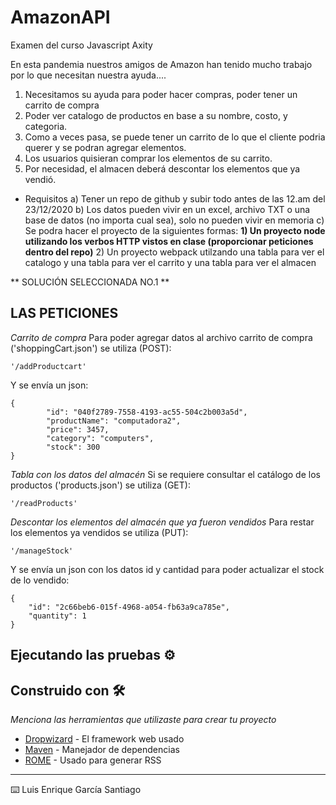 # AmazonAPI
Examen del curso Javascript Axity

En esta pandemia nuestros amigos de Amazon han tenido mucho trabajo por lo que necesitan nuestra ayuda....

1) Necesitamos su ayuda para poder hacer compras, poder tener un carrito de compra
2) Poder ver catalogo de productos en base a su nombre, costo, y categoria.
3) Como a veces pasa, se puede tener un carrito de lo que el cliente podria querer y se podran agregar elementos.
3) Los usuarios quisieran comprar los elementos de su carrito.
4) Por necesidad, el almacen deberá descontar los elementos que ya vendió.

* Requisitos
a) Tener un repo de github y subir todo antes de las 12.am del 23/12/2020
b) Los datos pueden vivir en un excel, archivo TXT o una base de datos (no importa cual sea), solo no pueden vivir en memoria
c) Se podra hacer el proyecto de la siguientes formas:
    **1) Un proyecto node utilizando los verbos HTTP vistos en clase (proporcionar peticiones dentro del repo)**
    2) Un proyecto webpack utilzando una tabla para ver el catalogo y una tabla para ver el carrito y una tabla para ver el almacen
    
** SOLUCIÓN SELECCIONADA NO.1 **


## LAS PETICIONES

_Carrito de compra_
Para poder agregar datos al archivo carrito de compra ('shoppingCart.json') se utiliza (POST):
```
'/addProductcart'
```
Y se envía un json:
```
{
        "id": "040f2789-7558-4193-ac55-504c2b003a5d",
        "productName": "computadora2",
        "price": 3457,
        "category": "computers",
        "stock": 300
}
```

_Tabla con los datos del almacén_
Si se requiere consultar el catálogo de los productos ('products.json') se utiliza (GET):
```
'/readProducts'
```

_Descontar los elementos del almacén que ya fueron vendidos_
Para restar los elementos ya vendidos se utiliza (PUT):
```
'/manageStock'
```
Y se envía un json con los datos id y cantidad para poder actualizar el stock de lo vendido:
```
{
    "id": "2c66beb6-015f-4968-a054-fb63a9ca785e",
    "quantity": 1
}
```



## Ejecutando las pruebas ⚙️







## Construido con 🛠️

_Menciona las herramientas que utilizaste para crear tu proyecto_

* [Dropwizard](http://www.dropwizard.io/1.0.2/docs/) - El framework web usado
* [Maven](https://maven.apache.org/) - Manejador de dependencias
* [ROME](https://rometools.github.io/rome/) - Usado para generar RSS



---
⌨️ Luis Enrique García Santiago
